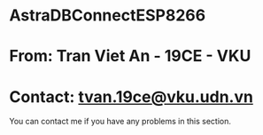 # AstraDBConnectESP8266

# From: Tran Viet An - 19CE - VKU
# Contact: tvan.19ce@vku.udn.vn

You can contact me if you have any problems in this section.

